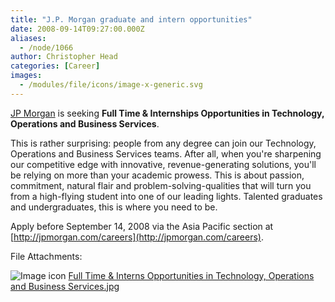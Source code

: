 ```yaml
---
title: "J.P. Morgan graduate and intern opportunities"
date: 2008-09-14T09:27:00.000Z
aliases:
  - /node/1066
author: Christopher Head
categories: [Career]
images:
  - /modules/file/icons/image-x-generic.svg
---
```


[JP Morgan](http://jpmorgan.com) is seeking **Full Time & Internships Opportunities in Technology, Operations and Business Services**.

This is rather surprising: people from any degree can join our Technology, Operations and Business Services teams. After all, when you're sharpening our competitive edge with innovative, revenue-generating solutions, you'll be relying on more than your academic prowess. This is about passion, commitment, natural flair and problem-solving-qualities that will turn you from a high-flying student into one of our leading lights. Talented graduates and undergraduates, this is where you need to be.

Apply before September 14, 2008 via the Asia Pacific section at [http://jpmorgan.com/careers](http://jpmorgan.com/careers).

File Attachments: 

 ![Image icon](/modules/file/icons/image-x-generic.svg "image/jpeg") [Full Time & Interns Opportunities in Technology, Operations and Business Services.jpg](https://ubccsss.org/files/Full%20Time%20%26%20Interns%20Opportunities%20in%20Technology%2C%20Operations%20and%20Business%20Services.jpg)
